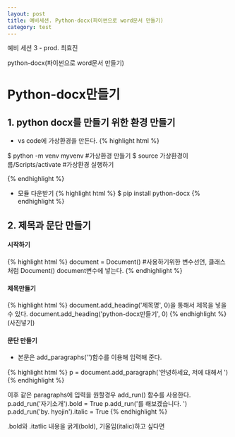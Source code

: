 ```yaml
---
layout: post
title: 예비세션. Python-docx(파이썬으로 word문서 만들기)
category: test
---
```

예비 세션 3 - prod. 최효진

python-docx(파이썬으로 word문서 만들기)

# Python-docx만들기



## 1. python docx를 만들기 위한 환경 만들기

* vs code에 가상환경을 만든다.
{% highlight html %}

$ python -m venv myvenv #가상환경 만들기
$ source 가상환경이름/Scripts/activate #가상환경 실행하기

{% endhighlight %}

* 모듈 다운받기
{% highlight html %}
$ pip install python-docx
{% endhighlight %}

## 2. 제목과 문단 만들기

#### 시작하기
{% highlight html %}
document = Document() #사용하기위한 변수선언, 클래스처럼 Document() document변수에 넣는다.
{% endhighlight %}

#### 제목만들기
{% highlight html %}
document.add_heading('제목명', 0)을 통해서 제목을 넣을 수 있다.
document.add_heading('python-docx만들기', 0)
{% endhighlight %}
(사진넣기)

#### 문단 만들기

* 본문은 add_paragraphs('')함수를 이용해 입력해 준다.
  
{% highlight html %}
p = document.add_paragraph('안녕하세요, 저에 대해서 ')
{% endhighlight %}

이후 같은 paragraphs에 입력을 원할경우 add_run() 함수를 사용한다.
p.add_run('자기소개').bold = True
p.add_run('를 해보겠습니다. ')
p.add_run('by. hyojin').italic = True
{% endhighlight %}

.bold와 .itatlic
내용을 굵게(bold), 기울임(italic)하고 싶다면 



